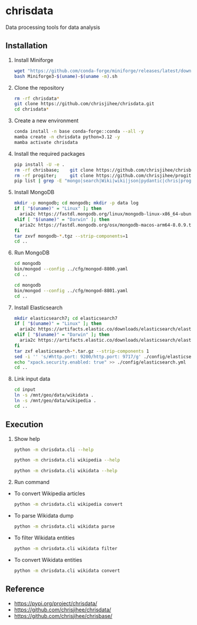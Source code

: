 # chrisdata

Data processing tools for data analysis


## Installation

1. Install Miniforge
    ```bash
    wget "https://github.com/conda-forge/miniforge/releases/latest/download/Miniforge3-$(uname)-$(uname -m).sh"
    bash Miniforge3-$(uname)-$(uname -m).sh
    ```

2. Clone the repository
    ```bash
    rm -rf chrisdata*
    git clone https://github.com/chrisjihee/chrisdata.git
    cd chrisdata*
    ```

3. Create a new environment
    ```bash
    conda install -n base conda-forge::conda --all -y
    mamba create -n chrisdata python=3.12 -y
    mamba activate chrisdata
    ```

4. Install the required packages
    ```bash
    pip install -U -e .
    rm -rf chrisbase;    git clone https://github.com/chrisjihee/chrisbase.git;    pip install -e chrisbase
    rm -rf progiter;     git clone https://github.com/chrisjihee/progiter.git;     pip install -e progiter
    pip list | grep -E "mongo|search|Wiki|wiki|json|pydantic|chris|prog|Flask"
    ```

5. Install MongoDB
    ```bash
    mkdir -p mongodb; cd mongodb; mkdir -p data log
    if [ "$(uname)" = "Linux" ]; then
      aria2c https://fastdl.mongodb.org/linux/mongodb-linux-x86_64-ubuntu2404-8.0.9.tgz
    elif [ "$(uname)" = "Darwin" ]; then
      aria2c https://fastdl.mongodb.org/osx/mongodb-macos-arm64-8.0.9.tgz
    fi
    tar zxvf mongodb-*.tgz --strip-components=1
    cd ..
    ```

6. Run MongoDB
    ```bash
    cd mongodb
    bin/mongod --config ../cfg/mongod-8800.yaml
    cd ..
    ```
    ```bash
    cd mongodb
    bin/mongod --config ../cfg/mongod-8801.yaml
    cd ..
    ```

7. Install Elasticsearch
    ```bash
    mkdir elasticsearch7; cd elasticsearch7
    if [ "$(uname)" = "Linux" ]; then
      aria2c https://artifacts.elastic.co/downloads/elasticsearch/elasticsearch-7.17.10-linux-x86_64.tar.gz
    elif [ "$(uname)" = "Darwin" ]; then
      aria2c https://artifacts.elastic.co/downloads/elasticsearch/elasticsearch-7.17.10-darwin-aarch64.tar.gz
    fi
    tar zxf elasticsearch-*.tar.gz --strip-components 1
    sed -i '' 's/#http.port: 9200/http.port: 9717/g' ./config/elasticsearch.yml
    echo "xpack.security.enabled: true" >> ./config/elasticsearch.yml
    cd ..
    ```

8. Link input data
    ```bash
    cd input
    ln -s /mnt/geo/data/wikidata .
    ln -s /mnt/geo/data/wikipedia .
    cd ..
    ```


## Execution

1. Show help
    ```bash
    python -m chrisdata.cli --help
    ```

    ```bash
    python -m chrisdata.cli wikipedia --help
    ```

    ```bash
    python -m chrisdata.cli wikidata --help
    ```

2. Run command
  * To convert Wikipedia articles
    ```bash
    python -m chrisdata.cli wikipedia convert
    ```

  * To parse Wikidata dump
    ```bash
    python -m chrisdata.cli wikidata parse
    ```

  * To filter Wikidata entities
    ```bash
    python -m chrisdata.cli wikidata filter
    ```

  * To convert Wikidata entities
    ```bash
    python -m chrisdata.cli wikidata convert
    ```


## Reference

* https://pypi.org/project/chrisdata/
* https://github.com/chrisjihee/chrisdata/
* https://github.com/chrisjihee/chrisbase/
